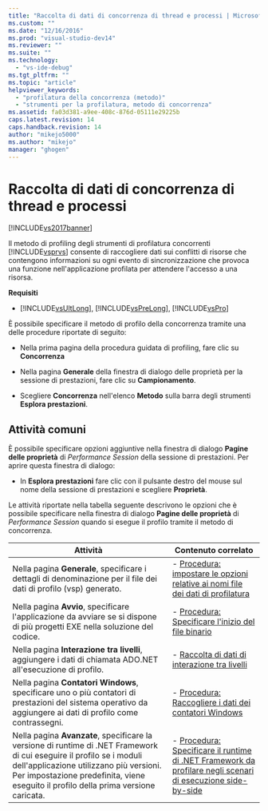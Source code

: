 ```yaml
---
title: "Raccolta di dati di concorrenza di thread e processi | Microsoft Docs"
ms.custom: ""
ms.date: "12/16/2016"
ms.prod: "visual-studio-dev14"
ms.reviewer: ""
ms.suite: ""
ms.technology: 
  - "vs-ide-debug"
ms.tgt_pltfrm: ""
ms.topic: "article"
helpviewer_keywords: 
  - "profilatura della concorrenza (metodo)"
  - "strumenti per la profilatura, metodo di concorrenza"
ms.assetid: fa03d381-a9ee-408c-876d-05111e29225b
caps.latest.revision: 14
caps.handback.revision: 14
author: "mikejo5000"
ms.author: "mikejo"
manager: "ghogen"
---
```

# Raccolta di dati di concorrenza di thread e processi
[!INCLUDE[vs2017banner](../code-quality/includes/vs2017banner.md)]

Il metodo di profiling degli strumenti di profilatura concorrenti [!INCLUDE[vsprvs](../code-quality/includes/vsprvs_md.md)] consente di raccogliere dati sui conflitti di risorse che contengono informazioni su ogni evento di sincronizzazione che provoca una funzione nell'applicazione profilata per attendere l'accesso a una risorsa.  
  
 **Requisiti**  
  
-   [!INCLUDE[vsUltLong](../code-quality/includes/vsultlong_md.md)], [!INCLUDE[vsPreLong](../code-quality/includes/vsprelong_md.md)], [!INCLUDE[vsPro](../code-quality/includes/vspro_md.md)]  
  
 È possibile specificare il metodo di profilo della concorrenza tramite una delle procedure riportate di seguito:  
  
-   Nella prima pagina della procedura guidata di profiling, fare clic su **Concorrenza**  
  
-   Nella pagina **Generale** della finestra di dialogo delle proprietà per la sessione di prestazioni, fare clic su **Campionamento**.  
  
-   Scegliere **Concorrenza** nell'elenco **Metodo** sulla barra degli strumenti **Esplora prestazioni**.  
  
## Attività comuni  
 È possibile specificare opzioni aggiuntive nella finestra di dialogo **Pagine delle proprietà** di *Performance Session* della sessione di prestazioni.  Per aprire questa finestra di dialogo:  
  
-   In **Esplora prestazioni** fare clic con il pulsante destro del mouse sul nome della sessione di prestazioni e scegliere **Proprietà**.  
  
 Le attività riportate nella tabella seguente descrivono le opzioni che è possibile specificare nella finestra di dialogo **Pagine delle proprietà** di *Performance Session* quando si esegue il profilo tramite il metodo di concorrenza.  
  
|Attività|Contenuto correlato|  
|--------------|-------------------------|  
|Nella pagina **Generale**, specificare i dettagli di denominazione per il file dei dati di profilo \(vsp\) generato.|-   [Procedura: impostare le opzioni relative ai nomi file dei dati di profilatura](../profiling/how-to-set-performance-data-file-name-options.md)|  
|Nella pagina **Avvio**, specificare l'applicazione da avviare se si dispone di più progetti EXE nella soluzione del codice.|-   [Procedura: Specificare l'inizio del file binario](../profiling/how-to-specify-the-binary-to-start.md)|  
|Nella pagina **Interazione tra livelli**, aggiungere i dati di chiamata ADO.NET all'esecuzione di profilo.|-   [Raccolta di dati di interazione tra livelli](../profiling/collecting-tier-interaction-data.md)|  
|Nella pagina **Contatori Windows**, specificare uno o più contatori di prestazioni del sistema operativo da aggiungere ai dati di profilo come contrassegni.|-   [Procedura: Raccogliere i dati dei contatori Windows](../profiling/how-to-collect-windows-counter-data.md)|  
|Nella pagina **Avanzate**, specificare la versione di runtime di .NET Framework di cui eseguire il profilo se i moduli dell'applicazione utilizzano più versioni.  Per impostazione predefinita, viene eseguito il profilo della prima versione caricata.|-   [Procedura: Specificare il runtime di .NET Framework da profilare negli scenari di esecuzione side\-by\-side](../profiling/how-to-specify-the-dotnet-framework-runtime.md)|